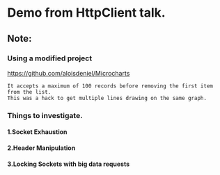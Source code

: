 # Demo from HttpClient talk.

## Note:
### Using a modified project
https://github.com/aloisdeniel/Microcharts

```
It accepts a maximum of 100 records before removing the first item from the list.
This was a hack to get multiple lines drawing on the same graph.
```
### Things to investigate.

#### 1.Socket Exhaustion

#### 2.Header Manipulation

#### 3.Locking Sockets with big data requests

